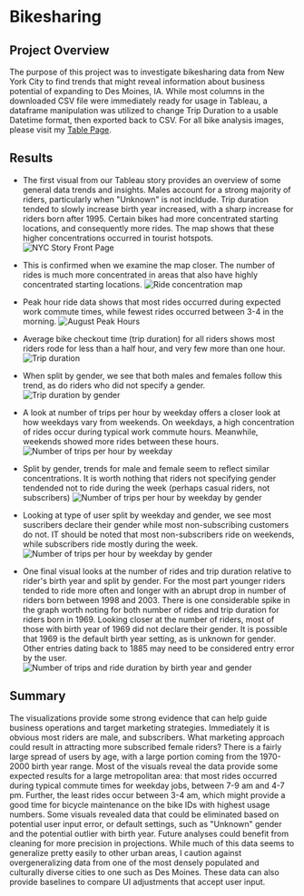 # Bikesharing

## Project Overview
The purpose of this project was to investigate bikesharing data from New York City to find trends that might reveal information about business potential of expanding to Des Moines, IA. While most columns in the downloaded CSV file were immediately ready for usage in Tableau, a dataframe manipulation was utilized to change Trip Duration to a usable Datetime format, then exported back to CSV. For all bike analysis images, please visit my [Table Page](https://public.tableau.com/app/profile/bowman.o.brannon.iii#!/?newProfile=&activeTab=0).

## Results
* The first visual from our Tableau story provides an overview of some general data trends and insights. Males account for a strong majority of riders, particularly when "Unknown" is not incldude. Trip duration tended to slowly increase birth year increased, with a sharp increase for riders born after 1995. Certain bikes had more concentrated starting locations, and consequently more rides. The map shows that these higher concentrations occurred in tourist hotspots.
![NYC Story Front Page](https://github.com/manBow1119/bikesharing/blob/main/NYC_story.png)

* This is confirmed when we examine the map closer. The number of rides is much more concentrated in areas that also have highly concentrated starting locations. 
![Ride concentration map](https://github.com/manBow1119/bikesharing/blob/main/Starting_locations.png)

* Peak hour ride data shows that most rides occurred during expected work commute times, while fewest rides occurred between 3-4 in the morning.
![August Peak Hours](https://github.com/manBow1119/bikesharing/blob/main/Peak_usage_hours.png)
 
* Average bike checkout time (trip duration) for all riders shows most riders rode for less than a half hour, and very few more than one hour.
![Trip duration](https://github.com/manBow1119/bikesharing/blob/main/User_trip_duration.png)
  
* When split by gender, we see that both males and females follow this trend, as do riders who did not specify a gender.
![Trip duration by gender](https://github.com/manBow1119/bikesharing/blob/main/Trip_duration_by_gender.png)

* A look at number of trips per hour by weekday offers a closer look at how weekdays vary from weekends. On weekdays, a high concentration of rides occur during typical work commute hours. Meanwhile, weekends showed more rides between these hours.
![Number of trips per hour by weekday](https://github.com/manBow1119/bikesharing/blob/main/Trips_by_hour.png)

* Split by gender, trends for male and female seem to reflect similar concentrations. It is worth nothing that riders not specifying gender tendended not to ride during the week (perhaps casual riders, not subscribers)
![Number of trips per hour by weekday by gender](https://github.com/manBow1119/bikesharing/blob/main/Trips_by_hour_gender.png)

* Looking at type of user split by weekday and gender, we see most suscribers declare their gender while most non-subscribing customers do not. IT should be noted that most non-subscribers ride on weekends, while subscribers ride mostly during the week.
![Number of trips per hour by weekday by gender](https://github.com/manBow1119/bikesharing/blob/main/Trips_by_user_gender.png)

* One final visual looks at the number of rides and trip duration relative to rider's birth year and split by gender. For the most part younger riders tended to ride more often and longer with an abrupt drop in number of riders born between 1998 and 2003. There is one considerable spike in the graph worth noting for both number of rides and trip duration for riders born in 1969. Looking closer at the number of riders, most of those with birth year of 1969 did not declare their gender. It is possible that 1969 is the default birth year setting, as is unknown for gender. Other entries dating back to 1885 may need to be considered entry error by the user. 
![Number of trips and ride duration by birth year and gender](https://github.com/manBow1119/bikesharing/blob/main/Birthyear_outlier.png)

## Summary
The visualizations provide some strong evidence that can help guide business operations and target marketing strategies. Immediately it is obvious most riders are male, and subscribers. What marketing approach could result in attracting more subscribed female riders? There is a fairly large spread of users by age, with a large portion coming from the 1970-2000 birth year range. Most of the visuals reveal the data provide some expected results for a large metropolitan area: that most rides occurred during typical commute times for weekday jobs, between 7-9 am and 4-7 pm. Further, the least rides occur between 3-4 am, which might provide a good time for bicycle maintenance on the bike IDs with highest usage numbers. Some visuals revealed data that could be eliminated based on potential user input error, or default settings, such as "Unknown" gender and the potential outlier with birth year. Future analyses could benefit from cleaning for more precision in projections. While much of this data seems to generalize pretty easily to other urban areas, I caution against overgeneralizing data from one of the most densely populated and culturally diverse cities to one such as Des Moines. These data can also provide baselines to compare UI adjustments that accept user input.
